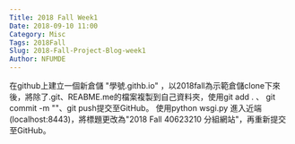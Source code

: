 ```yaml
---
Title: 2018 Fall Week1
Date: 2018-09-10 11:00
Category: Misc
Tags: 2018Fall
Slug: 2018-Fall-Project-Blog-week1
Author: NFUMDE
---
```




<!-- PELICAN_END_SUMMARY -->

在github上建立一個新倉儲 "學號.githb.io"
，以2018fall為示範倉儲clone下來後，將除了.git、REABME.me的檔案複製到自己資料夾，使用git add . 、 git commit -m ""、git push提交至GitHub。
使用python wsgi.py 進入近端(localhost:8443)，將標題更改為"2018 Fall 40623210 分組網站"，再重新提交至GitHub。


